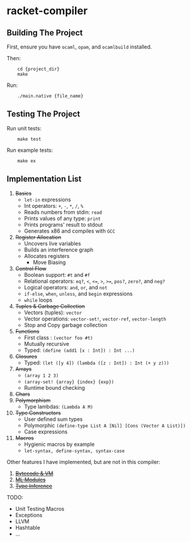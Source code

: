 # racket-compiler

## Building The Project
First, ensure you have `ocaml`, `opam`, and `ocamlbuild` installed.

Then:

        cd {project_dir}
        make

Run:

        ./main.native {file_name}

## Testing The Project

Run unit tests:

        make test

Run example tests:

        make ex

## Implementation List

1. ~~Basics~~
    - `let-in` expressions
    - Int operators: `+`, `-`, `*`, `/`, `%`
    - Reads numbers from stdin: `read`
    - Prints values of any type: `print`
    - Prints programs' result to stdout
    - Generates x86 and compiles with `GCC`
2. ~~Register Allocation~~
    - Uncovers live variables
    - Builds an interference graph
    - Allocates registers
        - Move Biasing
3. ~~Control Flow~~
    - Boolean support: `#t` and `#f`
    - Relational operators: `eq?`, `<`, `<=`, `>`, `>=`, `pos?`, `zero?`, and `neg?`
    - Logical operators: `and`, `or`, and `not`
    - `if-else`, `when`, `unless`, and `begin` expressions
    - `while` loops
4. ~~Tuples & Garbage Collection~~
    - Vectors (tuples): `vector`
    - Vector operations: `vector-set!`, `vector-ref`, `vector-length`
    - Stop and Copy garbage collection
5. ~~Functions~~
    - First class : `(vector foo #t)`
    - Mutually recursive
    - Typed: `(define (add1 [x : Int]) : Int ...)`
6. ~~Closures~~
    - Typed: `(let ([y 4]) (lambda ([z : Int]) : Int (+ y z)))`
7. ~~Arrays~~
    - `(array 1 2 3)`
    - `(array-set! {array} {index} {exp})`
    - Runtime bound checking
8. ~~Chars~~
9. ~~Polymorphism~~
    - Type lambdas: `(Lambda A M)`
9. ~~Type Constructors~~
    - User defined sum types
    - Polymorphic `(define-type List A [Nil] [Cons (Vector A List)])`
    - Case expressions
10. ~~Macros~~
    - Hygienic macros by example
    - `let-syntax, define-syntax, syntax-case`

Other features I have implemented, but are not in this compiler:
1. ~~[Bytecode & VM](https://github.com/chrisnevers/jit-compiler)~~
2. ~~[ML Modules](https://github.com/chrisnevers/ml-modules)~~
3. ~~[Type Inference](https://github.com/chrisnevers/type-inference)~~

TODO:
* Unit Testing Macros
* Exceptions
* LLVM
* Hashtable
* ...
